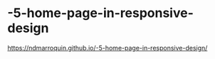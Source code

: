 # -5-home-page-in-responsive-design

https://ndmarroquin.github.io/-5-home-page-in-responsive-design/
